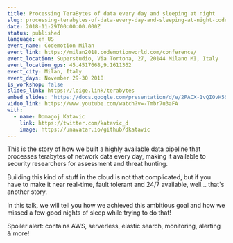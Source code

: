 ```yaml
---
title: Processing TeraBytes of data every day and sleeping at night
slug: processing-terabytes-of-data-every-day-and-sleeping-at-night-codemotion-milan
date: 2018-11-29T00:00:00.000Z
status: published
language: en_US
event_name: Codemotion Milan
event_link: https://milan2018.codemotionworld.com/conference/
event_location: Superstudio, Via Tortona, 27, 20144 Milano MI, Italy
event_location_gps: 45.4517668,9.1611362
event_city: Milan, Italy
event_days: November 29-30 2018
is_workshop: false
slides_link: https://loige.link/terabytes
embed_slides: 'https://docs.google.com/presentation/d/e/2PACX-1vQIOvH5SdxcmJDO1yiQ4t4aDdQavp79VMdppgpbqLMYJVK2n3ZWT2ZvK2BbbFPUWu-uVY51gDHz0SEa/pubembed'
video_link: https://www.youtube.com/watch?v=-Tmbr7u3aFA
with:
  - name: Domagoj Katavic
    link: https://twitter.com/katavic_d
    image: https://unavatar.io/github/dkatavic
---
```


This is the story of how we built a highly available data pipeline that processes terabytes of network data every day, making it available to security researchers for assessment and threat hunting.

Building this kind of stuff in the cloud is not that complicated, but if you have to make it near real-time, fault tolerant and 24/7 available, well... that's another story.

In this talk, we will tell you how we achieved this ambitious goal and how we missed a few good nights of sleep while trying to do that!

Spoiler alert: contains AWS, serverless, elastic search, monitoring, alerting & more!
